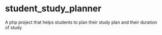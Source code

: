 # student_study_planner
A php project that helps students to plan their study plan and their duration of study
